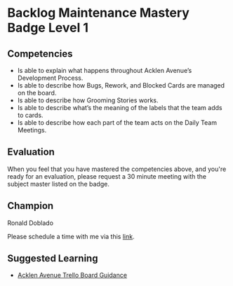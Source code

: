 # Backlog Maintenance Mastery Badge Level 1

## Competencies

- Is able to explain what happens throughout Acklen Avenue’s Development Process.
- Is able to describe how Bugs, Rework, and Blocked Cards are managed on the board.
- Is able to describe how Grooming Stories works.
- Is able to describe what’s the meaning of the labels that the team adds to cards.
- Is able to describe how each part of the team acts on the Daily Team Meetings. 


## Evaluation
When you feel that you have mastered the competencies above, and you're ready for an evaluation, please request a 30 minute meeting with the subject master listed on the badge.

## Champion
Ronald Doblado 

Please schedule a time with me via this [link](https://calendly.com/ronalddoblado/15min).

## Suggested Learning

 - [Acklen Avenue Trello Board Guidance](https://docs.google.com/document/d/1DoxWwlWOq0agOpT3wHvT9sUyTfOXWwbdh1RYkrpV4s4/edit?usp=sharing)
